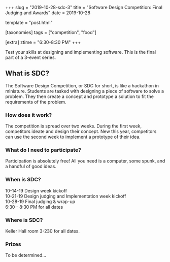 +++
slug = "2019-10-28-sdc-3"
title = "Software Design Competition: Final Judging and Awards"
date = 2019-10-28

template = "post.html"

[taxonomies]
tags = ["competition", "food"]

[extra]
ztime = "6:30-8:30 PM"
+++

Test your skills at designing and implementing software.
This is the final part of a 3-event series.

<!-- more -->

## What is SDC?

The Software Design Competition, or SDC for short, is like a
hackathon in miniature. Students are tasked with designing a piece of
software to solve a problem. They then create a concept and prototype
a solution to fit the requirements of the problem.

### How does it work?

The competition is spread over two weeks. During the first week,
competitors ideate and design their concept. New this year,
competitors can use the second week to implement a prototype of their
idea.

### What do I need to participate?

Participation is absolutely free! All you need is a computer, some
spunk, and a handful of good ideas.

### When is SDC?
10-14-19 Design week kickoff   
10-21-19 Design judging and Implementation week kickoff  
10-28-19 Final judging & wrap-up  
6:30 - 8:30 PM for all dates  

### Where is SDC?
Keller Hall room 3-230 for all dates.  


### Prizes

To be determined...
